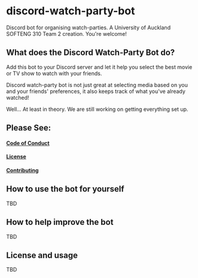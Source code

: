 # discord-watch-party-bot
Discord bot for organising watch-parties. A University of Auckland SOFTENG 310 Team 2 creation. You're welcome!

## What does the Discord Watch-Party Bot do?
Add this bot to your Discord server and let it help you select the best movie or TV show to watch with your friends.

Discord watch-party bot is not just great at selecting media based on you and your friends' preferences, it also keeps track of what you've already watched!

Well... At least in theory. We are still working on getting everything set up.

## Please See:
#### [Code of Conduct](CODE_OF_CONDUCT.md)
#### [License](LICENSE.md)
#### [Contributing](CONTRIBUTING.md)

## How to use the bot for yourself
TBD

## How to help improve the bot
TBD

## License and usage
TBD
